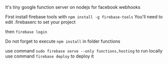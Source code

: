 It's tiny google function server on nodejs for facebook webhooks

First install firebase tools with `npm install -g firebase-tools`
You'll need to edit .firebaserc to set your project

then `firebase login`

Do not forget to execute `npm install` in folder functions

use command `sudo firebase serve --only functions,hosting` to run locally
use command `firebase deploy` to deploy it
